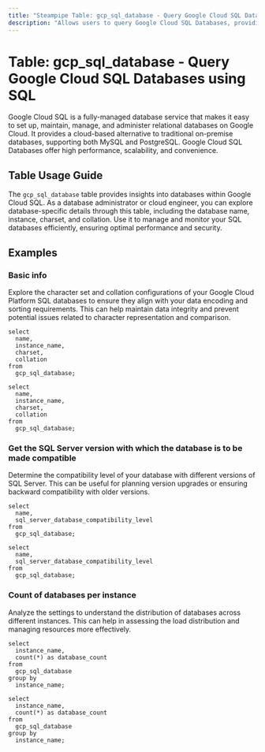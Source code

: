 ```yaml
---
title: "Steampipe Table: gcp_sql_database - Query Google Cloud SQL Databases using SQL"
description: "Allows users to query Google Cloud SQL Databases, providing detailed information about the database's configuration, status, and associated instances."
---
```


# Table: gcp_sql_database - Query Google Cloud SQL Databases using SQL

Google Cloud SQL is a fully-managed database service that makes it easy to set up, maintain, manage, and administer relational databases on Google Cloud. It provides a cloud-based alternative to traditional on-premise databases, supporting both MySQL and PostgreSQL. Google Cloud SQL Databases offer high performance, scalability, and convenience.

## Table Usage Guide

The `gcp_sql_database` table provides insights into databases within Google Cloud SQL. As a database administrator or cloud engineer, you can explore database-specific details through this table, including the database name, instance, charset, and collation. Use it to manage and monitor your SQL databases efficiently, ensuring optimal performance and security.

## Examples

### Basic info
Explore the character set and collation configurations of your Google Cloud Platform SQL databases to ensure they align with your data encoding and sorting requirements. This can help maintain data integrity and prevent potential issues related to character representation and comparison.

```sql+postgres
select
  name,
  instance_name,
  charset,
  collation
from
  gcp_sql_database;
```

```sql+sqlite
select
  name,
  instance_name,
  charset,
  collation
from
  gcp_sql_database;
```

### Get the SQL Server version with which the database is to be made compatible
Determine the compatibility level of your database with different versions of SQL Server. This can be useful for planning version upgrades or ensuring backward compatibility with older versions.

```sql+postgres
select
  name,
  sql_server_database_compatibility_level
from
  gcp_sql_database;
```

```sql+sqlite
select
  name,
  sql_server_database_compatibility_level
from
  gcp_sql_database;
```

### Count of databases per instance
Analyze the settings to understand the distribution of databases across different instances. This can help in assessing the load distribution and managing resources more effectively.

```sql+postgres
select
  instance_name,
  count(*) as database_count
from
  gcp_sql_database
group by
  instance_name;
```

```sql+sqlite
select
  instance_name,
  count(*) as database_count
from
  gcp_sql_database
group by
  instance_name;
```